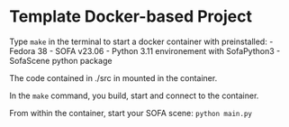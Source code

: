 # Template Docker-based Project


Type `make` in the terminal to start a docker container with preinstalled:
    - Fedora 38
    - SOFA v23.06
    - Python 3.11 environement with SofaPython3
    - SofaScene python package

The code contained in ./src in mounted in the container.

In the `make` command, you build, start and connect to the container.

From within the container, start your SOFA scene: `python main.py`
